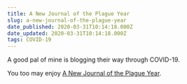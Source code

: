 ```yaml
---
title: A New Journal of the Plague Year
slug: a-new-journal-of-the-plague-year
date_published: 2020-03-31T10:14:18.000Z
date_updated: 2020-03-31T10:14:18.000Z
tags: COVID-19
---
```


A good pal of mine is blogging their way through COVID-19.

You too may enjoy [A New Journal of the Plague Year](https://plagueyearjournal.wordpress.com/).
